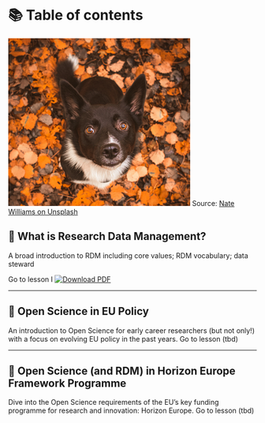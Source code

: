 # 📚 Table of contents

![Image by Nate Williams on Unsplash](attachments/Pasted%20image%2020240612165538.png) Source: [Nate Williams on Unsplash](https://unsplash.com/fr/@primalimagery)

## 📍 What is Research Data Management?

A broad introduction to RDM including core values; RDM vocabulary; data steward

Go to lesson I [![Download PDF](https://img.shields.io/badge/Download-PDF-red)](https://github.com/LottiePrv/RDM/blob/main/PDF%20-%201.%20A%20broad%20introduction%20to%20Research%20Data%20Management%20-%20Research%20Data%20Management%20and%20Open%20Science.pdf)


---
## 📍 Open Science in EU Policy 
An introduction to Open Science for early career researchers (but not only!) with a focus on evolving EU policy in the past years.
Go to lesson (tbd)

---
## 📍 Open Science (and RDM) in Horizon Europe Framework Programme 

Dive into the Open Science requirements of the EU’s key funding programme for research and innovation: Horizon Europe.
Go to lesson (tbd)


